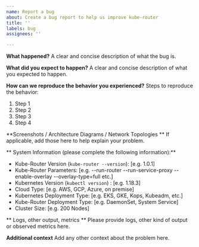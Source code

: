 ```yaml
---
name: Report a bug
about: Create a bug report to help us improve kube-router
title: ''
labels: bug
assignees: ''

---
```


**What happened?**
A clear and concise description of what the bug is.

**What did you expect to happen?**
A clear and concise description of what you expected to happen.

**How can we reproduce the behavior you experienced?**
Steps to reproduce the behavior:
1. Step 1
2. Step 2
3. Step 3
4. Step 4

**Screenshots / Architecture Diagrams / Network Topologies **
If applicable, add those here to help explain your problem.

** System Information (please complete the following information):**
 - Kube-Router Version (`kube-router --version`): [e.g. 1.0.1]
 - Kube-Router Parameters: [e.g. --run-router --run-service-proxy --enable-overlay --overlay-type=full etc.]
 - Kubernetes Version (`kubectl version`) : [e.g. 1.18.3]
 - Cloud Type: [e.g. AWS, GCP, Azure, on premise]
 - Kubernetes Deployment Type: [e.g. EKS, GKE, Kops, Kubeadm, etc.]
 - Kube-Router Deployment Type: [e.g. DaemonSet, System Service]
 - Cluster Size: [e.g. 200 Nodes]

** Logs, other output, metrics **
Please provide logs, other kind of output or observed metrics here.

**Additional context**
Add any other context about the problem here.

